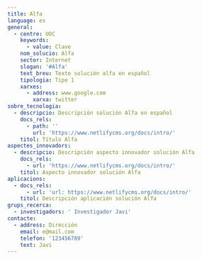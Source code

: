 ```yaml
---
title: Alfa
language: es
general:
  - centre: UOC
    keywords:
      - value: Clave
    nom_solucio: Alfa
    sector: Internet
    slogan: '#Alfa'
    text_breu: Texto solución alfa en español
    tipologia: Tipo 1
    xarxes:
      - address: www.google.com
        xarxa: twitter
sobre_tecnologia:
  - descripcio: Descripción solución Alfa en español
    docs_rels:
      - path: ''
        url: 'https://www.netlifycms.org/docs/intro/'
    titol: Título Alfa
aspectes_innovadors:
  - descripcio: Descripción aspecto innovador solución Alfa
    docs_rels:
      - url: 'https://www.netlifycms.org/docs/intro/'
    titol: Aspecto innovador solución Alfa
aplicacions:
  - docs_rels:
      - url: 'url: https://www.netlifycms.org/docs/intro/'
    titol: Descripción aplicación solución Alfa
grups_recerca:
  - investigadors: ' Investigador Javi'
contacte:
  - address: Dirección
    email: e@mail.com
    telefon: '123456789'
    text: Javi
---
```


